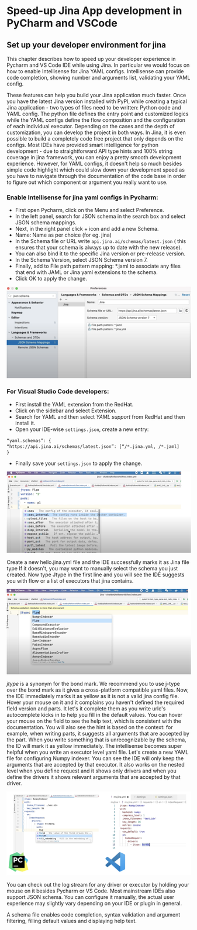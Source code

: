 # Speed-up Jina App development in PyCharm and VSCode

## Set up your developer environment for jina

This chapter describes how to speed up your developer experience
in Pycharm and VS Code IDE while using Jina.
In particular we would focus on how to enable Intellisense for Jina YAML configs. Intellisense can provide code completion, showing number and arguments list, validating your YAML config.

These features can help you build your Jina application much faster.
Once you have the latest Jina version installed with PyPI, while creating a typical Jina application - two types of files need to be written: Python code and YAML config. The python
file defines the entry point and customized logics while the YAML configs define the flow composition and the configuration of each individual executor.
Depending on the cases and the depth of customization, you can develop the project in both ways. In Jina, it is even possible to build a completely code free project that only depends on the configs. Most IDEs have provided smart intelligence for python development - due to
straightforward API type hints and 100% string coverage in jina framework, you can enjoy a pretty smooth development experience. However, for YAML configs, it doesn't help so much besides simple code highlight which could slow down your development speed as you have to navigate through the documentation of the code base in order to figure out which component
or argument you really want to use.

### Enable Intellisense for jina yaml configs in Pycharm:

- First open Pycharm, click on the Menu and select Preference. 
- In the left panel, search for JSON schema in the search box and select JSON schema mappings.
- Next, in the right panel click + icon and add a new Schema.
- Name: Name as per choice (for eg. jina) 
- In the Schema file or URL write `api.jina.ai/schemas/latest.json` ( this ensures that your schema is always up to date with the new release).
- You can also bind it to the specific Jina version or pre-release version.
- In the Schema Version, select JSON Schema version 7.
- Finally, add to File path pattern mapping: *.jaml to associate any files that end with JAML or Jina yaml extensions to the schema.
- Click OK to apply the change.

![ide-speed-up](intelli.png "Enabling Intellisense")

### For Visual Studio Code developers:

- First install the YAML extension from the RedHat.
- Click on the sidebar and select Extension.
- Search for YAML and then select *YAML support* from RedHat and then install it.
- Open your IDE-wise `settings.json`, create a new entry:
```
“yaml.schemas”: {
“https://api.jina.ai/schemas/latest.json”: [“/*.jina.yml, /*.jaml]
}
```
- Finally save your `settings.json` to apply the change.

![ide-speed-up](vse.png "VSCode Autocomplete")


Create a new hello.jina.yml file and the IDE successfully marks it as Jina file type
If it doesn't, you may want to manually select the schema you just created.
Now type Jtype in the first line and you will see the IDE suggests you with flow or a list of executors that jina contains.

![ide-speed-up](pyc.png "Pycharm Autocomplete")

*jtype* is a synonym for the bond mark. We recommend you to use j-type over the bond mark as
it gives a cross-platform compatible yaml files.
Now, the IDE immediately marks it as yellow as it is not a valid jina config file.
Hover your mouse on it and it complains you haven't defined the required field version and parts.
It let's it complete them as you write urlc's autocomplete kicks in to help you fill in the default
values. You can hover your mouse on the field to see the help text, which is consistent with the
documentation.
You will also see the hint is based on the context: for example, when writing parts, it
suggests all arguments that are accepted by the part.
When you write something that is unrecognizable by the schema, the ID will mark it as yellow
immediately. The intellisense becomes super helpful when you write an executor level yaml
file.
Let's create a new YAML file for configuring Numpy indexer.
You can see the IDE will only keep the arguments that are accepted by that executor.
It also works on the nested level when you define request and it shows only drivers
and when you define the drivers it shows relevant arguments that are accepted by
that driver.

![ide-speed-up](pychvse.png "PyCharm and VS Code developer environments")

You can check out the log stream for any driver or executor by holding your mouse on it besides
Pycharm or VS Code. Most mainstream IDEs also support JSON schema. You can configure it manually, the actual user experience may slightly vary depending on your IDE or plugin
in general. 

A schema file enables code completion, syntax validation and argument filtering, filling default values and displaying help text.



